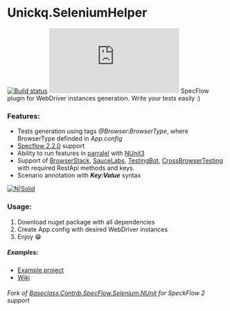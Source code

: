 # Unickq.SeleniumHelper
[![Build status](https://ci.appveyor.com/api/projects/status/jfdkvwxij00g8lh8?svg=true)](https://ci.appveyor.com/project/unickq/unickq-seleniumhelper)     [![NuGet Unickq.SeleniumHelper](http://flauschig.ch/nubadge.php?id=Unickq.SeleniumHelper)](https://www.nuget.org/packages/Unickq.SeleniumHelper)
SpecFlow plugin for WebDriver instances generation. Write your tests easily :)

### Features:
- Tests generation using tags *@Browser:BrowserType*, where BrowserType definded in *App.config*
- [Specflow 2.2.0](https://github.com/techtalk/SpecFlow/releases/tag/V2.2.0) support
- Ability to run features in [parralel](https://github.com/techtalk/SpecFlow/wiki/Parallel-Execution) with [NUnit3](https://github.com/nunit/docs/wiki/Parallelizable-Attribute)
- Support of [BrowserStack](https://browserstack.com/), [SauceLabs](https://saucelabs.com/), [TestingBot](https://testingbot.com), [CrossBrowserTesting](https://crossbrowsertesting.com/) with required RestApi methods and keys.
- Scenario annotation with ***Key:Value*** syntax

[![N|Solid](https://raw.githubusercontent.com/unickq/Unickq.SeleniumHelper/master/Example.png)]()

### Usage:
1. Download nuget package with all dependencies
2. Create App.config with desired WebDriver instances
3. Enjoy 😁

##### Examples:
* [Example project](https://github.com/unickq/Unickq.SeleniumHelper/tree/master/Example)
* [Wiki](https://github.com/unickq/Unickq.SeleniumHelper/wiki)

###### Fork of [Baseclass.Contrib.SpecFlow.Selenium.NUnit](https://github.com/baseclass/Contrib.SpecFlow.Selenium.NUnit) for SpeckFlow 2 support
